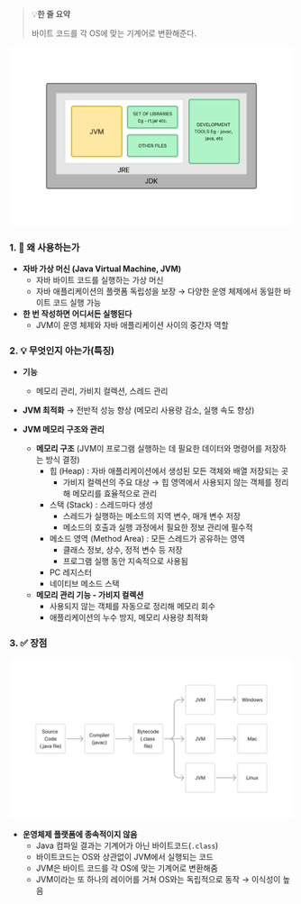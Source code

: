 > 💡**한 줄 요약**
>
> 바이트 코드를 각 OS에 맞는 기계어로 변환해준다.

![jvm.png](/ComputerScience/assets/jvm.png)

### 1. 🤔 왜 사용하는가

- **자바 가상 머신 (Java Virtual Machine, JVM)**
  - 자바 바이트 코드를 실행하는 가상 머신
  - 자바 애플리케이션의 플랫폼 독립성을 보장
    → 다양한 운영 체제에서 동일한 바이트 코드 실행 가능
- **한 번 작성하면 어디서든 실행된다**
  - JVM이 운영 체제와 자바 애플리케이션 사이의 중간자 역할

### 2. 💡 무엇인지 아는가(특징)

- **기능**
  - 메모리 관리, 가비지 컬렉션, 스레드 관리
- **JVM 최적화** → 전반적 성능 향상 (메모리 사용량 감소, 실행 속도 향상)

- **JVM 메모리 구조와 관리**
  - **메모리 구조**
    (JVM이 프로그램 실행하는 데 필요한 데이터와 명령어를 저장하는 방식 결정)
    - 힙 (Heap) : 자바 애플리케이션에서 생성된 모든 객체와 배열 저장되는 곳
      - 가비지 컬렉션의 주요 대상
        → 힙 영역에서 사용되지 않는 객체를 정리해 메모리를 효율적으로 관리
    - 스택 (Stack) : 스레드마다 생성
      - 스레드가 실행하는 메소드의 지역 변수, 매개 변수 저장
      - 메소드의 호출과 실행 과정에서 필요한 정보 관리에 필수적
    - 메소드 영역 (Method Area) : 모든 스레드가 공유하는 영역
      - 클래스 정보, 상수, 정적 변수 등 저장
      - 프로그램 실행 동안 지속적으로 사용됨
    - PC 레지스터
    - 네이티브 메소드 스택
  - **메모리 관리 기능 - 가비지 컬렉션**
    - 사용되지 않는 객체를 자동으로 정리해 메모리 회수
    - 애플리케이션의 누수 방지, 메모리 사용량 최적화

### 3. ✅ 장점

![jvm2.png](/ComputerScience/assets/jvm2.png)

- **운영체제 플랫폼에 종속적이지 않음**
  - Java 컴파일 결과는 기계어가 아닌 바이트코드(`.class`)
  - 바이트코드는 OS와 상관없이 JVM에서 실행되는 코드
  - JVM은 바이트 코드를 각 OS에 맞는 기계어로 변환해줌
  - JVM이라는 또 하나의 레이어를 거쳐 OS와는 독립적으로 동작
    → 이식성이 높음
